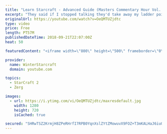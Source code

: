 ```yaml
---
title: "Learn Starcraft - Advanced Guide (Masters Commentary Hour Vol. 1)"
excerpt: "They said if I stopped talking they'd take away my ladder points. Next one I upload will have more terran/toss blame RNGesus."
originalUrl: https://youtube.com/watch?v=OeQMTUZjdtc
type: video
price: Free
length: PT57M
publishedDateTime: 2018-09-21T22:07:00Z
heat: 50

featuredContent: "<iframe width=\"800\" height=\"500\" frameborder=\"0\" src=\"https://www.youtube.com/embed/OeQMTUZjdtc\" allow=\"accelerometer; autoplay; encrypted-media; gyroscope; picture-in-picture\" allowfullscreen></iframe>"

provider:
  name: WinterStarcraft
  domain: youtube.com

topics:
  - StarCraft 2
  - Zerg

images:
  - url: https://i.ytimg.com/vi/OeQMTUZjdtc/maxresdefault.jpg
    width: 1280
    height: 720
    isCached: true

secured: "SHRwTSZ2KrmjH8ZPeRHrfI7RPB0YqnXslZYtZMowuvX9FOZ+T3mKALHaJ6iuQZBD6JlYDxNZnKuTTkJuve32FB3J1duHgZkDbugMw0tz/qGUgzw9O5Sj+vYfe5RKUTMQLv9OEszFn8sX9cprhrCnbcVduh9VFb43QDQaAiplA4U/n6JY1uOmLnSGTVwziJCt84F6q1rABojHF2uDlkXRZmGG46yTgrN3gCrXLfHCptO7gUO6fYqldKWHNm9q9VGMAVkpexCzuE7YgVi21PvZfdOtpW6KDcrJ8oa/h/XlrAqBxNjF8M2wblf0M4u+1ADQtf9Q6Q93dRz/KIh4nKi4A2HJl82FmIdtbHoYiYfHCSxz+nzH3SDVpNCtN4hAdpeDvha+B42MOk0+H4gfbCMyJbX2IHxsErY98uZi+twNqAc=;bD7AZWsrVInZC7tFKQIJhg=="
---
```


